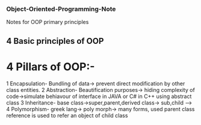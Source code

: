 ### Object-Oriented-Programming-Note
Notes for OOP primary principles

## 4 Basic principles of OOP

# 4 Pillars of OOP:-
1 Encapsulation- Bundling of data-> prevent direct modification by other class entities.
2 Abstraction- Beautification purposes-> hiding complexity of code->simulate behiavour of interface in JAVA or C# in C++ using abstract class
3 Inheritance- base class->super,parent,derived class-> sub,child --> 
4 Polymorphism- greek lang-> poly morph-> many forms, used parent class reference is used to refer an object of child class

